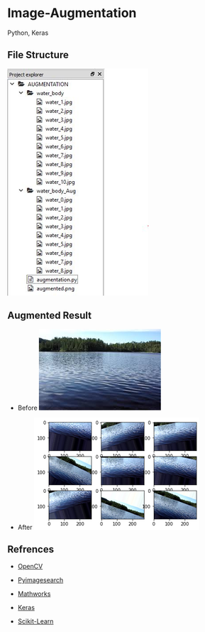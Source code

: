 # Image-Augmentation
Python, Keras

## File Structure

![image](AUGMENTATION/File_structure.JPG)

## Augmented Result

-  Before
![image](AUGMENTATION/water_body/water_9.jpg)

-  After
![image](AUGMENTATION/augmented.png)

## Refrences

- [OpenCV](https://opencv.org)

- [Pyimagesearch](https://www.pyimagesearch.com)

- [Mathworks](https://in.mathworks.com)

- [Keras](https://keras.io/)

- [Scikit-Learn](https://scikit-learn.org)

